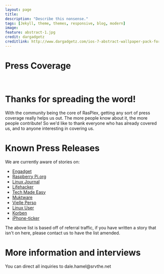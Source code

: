 ```yaml
---
layout: page 
title: 
description: "Describe this nonsense."
tags: [Jekyll, theme, themes, responsive, blog, modern]
image:
feature: abstract-1.jpg
credit: dargadgetz
creditlink: http://www.dargadgetz.com/ios-7-abstract-wallpaper-pack-for-iphone-5-and-ipod-touch-retina/
---
```




<div class="container">

  <div id="content" class="main">
    <h1>Press Coverage</h1>
    <div class="container-fluid">
      <div class="row-fluid">
        <div class="span2"> </div>
        <div class="span10">
          <h1>Thanks for spreading the word!</h1>
          With the community being the core of RasPlex, getting any sort of press coverage really helps us out. The more people know about it, the more people contribute! So we'd like to thank everyone who has already covered us, and to anyone interesting in covering us.
          <h1>Known Press Releases</h1>
          We are currently aware of stories on:
          <ul>
            <li><a href="http://www.engadget.com/2013/03/15/plex-client-project-for-raspberry-pi-gets-a-fresh-update-and-its/" target="_blank">Engadget</a></li>
            <li><a href="http://www.raspberrypi.org/archives/3500" target="_blank">Raspberry Pi.org</a></li>
            <li><a href="http://www.linuxjournal.com/content/plexible-pi" target="_blank">Linux Journal</a></li>
            <li><a href="http://lifehacker.com/5991040/rasplex-puts-plex-on-your-raspberry-pi+powered-home-theater-pc" target="_blank">Lifehacker</a></li>
            <li><a href="http://www.techmadeeasy.co.uk/2013/06/07/review-rasplex-for-raspberry-pi/" target="_blank">Tech Made Easy </a></li>
            <li><a href="http://www.muktware.com/5409/raspberry-pi-gets-its-own-plex-media-server-rasplex" target="_blank">Muktware</a></li>
            <li><a href="http://www.veilleperso.com/home-rasplex-5987" target="_blank">Vielle Perso</a></li>
            <li><a href="http://www.linuxuser.co.uk/news/rasplex-plex-on-raspberry-pi-beta-out-now" target="_blank">Linux User</a></li>
            <li><a href="http://korben.info/rasplex.html" target="_blank">Korben</a></li>
            <li><a href="http://www.iphone-ticker.de/rasplex-mit-airplay-und-airtunes-support-ein-plex-client-auf-dem-raspberry-pi-45004/" target="_blank">iPhone-ticker</a></li>
          </ul>
          The above list is based off of referral traffic, if you have written a story that isn't on here, please contact us to have the list amended.
          <h1>More information and interviews</h1>
          <p>You can direct all inquiries to dale.hamel@srvthe.net</p>
        </div>
      </div>
    </div>
  </div>
</div>

